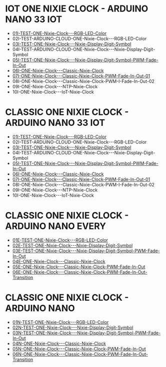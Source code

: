 # IOT ONE NIXIE CLOCK - ARDUINO NANO 33 IOT
- <a target="_blank" href="https://github.com/marcinsaj/ONE-Nixie-Clock/blob/main/examples/arduino-nano-33-iot/01I-TEST-ONE-Nixie-Clock---RGB-LED-Color.ino">01I-TEST-ONE-Nixie-Clock---RGB-LED-Color</a>
- 02I-TEST-ARDUINO-CLOUD-ONE-Nixie-Clock---RGB-LED-Color
- <a target="_blank" href="https://github.com/marcinsaj/ONE-Nixie-Clock/blob/main/examples/arduino-nano-33-iot/03I-TEST-ONE-Nixie-Clock---Nixie-Display-Digit-Symbol.ino">03I-TEST-ONE-Nixie-Clock---Nixie-Display-Digit-Symbol</a>
- 04I-TEST-ARDUINO-CLOUD-ONE-Nixie-Clock---Nixie-Display-Digit-Symbol
- <a target="_blank" href="https://github.com/marcinsaj/ONE-Nixie-Clock/blob/main/examples/arduino-nano-33-iot/05I-TEST-ONE-Nixie-Clock---Nixie-Display-Digit-Symbol-PWM-Fade-In-Out.ino">05I-TEST-ONE-Nixie-Clock---Nixie-Display-Digit-Symbol-PWM-Fade-In-Out</a>
- <a target="_blank" href="https://github.com/marcinsaj/ONE-Nixie-Clock/blob/main/examples/arduino-nano-33-iot/06I-ONE-Nixie-Clock---Classic-Nixie-Clock.ino">06I-ONE-Nixie-Clock---Classic-Nixie-Clock</a>
- <a target="_blank" href="https://github.com/marcinsaj/ONE-Nixie-Clock/blob/main/examples/arduino-nano-33-iot/07I-ONE-Nixie-Clock---Classic-Nixie-Clock-PWM-Fade-In-Out-01.ino">07I-ONE-Nixie-Clock---Classic-Nixie-Clock-PWM-Fade-In-Out-01</a>
- 08I-ONE-Nixie-Clock---Classic-Nixie-Clock-PWM-I-Fade-In-Out-02
- 09I-ONE-Nixie-Clock---NTP-Nixie-Clock 
- 10I-ONE-Nixie-Clock---IoT-Nixie-Clock

# CLASSIC ONE NIXIE CLOCK - ARDUINO NANO 33 IOT
- <a target="_blank" href="https://github.com/marcinsaj/ONE-Nixie-Clock/blob/main/examples/arduino-nano-33-iot/01I-TEST-ONE-Nixie-Clock---RGB-LED-Color.ino">01I-TEST-ONE-Nixie-Clock---RGB-LED-Color</a>
- 02I-TEST-ARDUINO-CLOUD-ONE-Nixie-Clock---RGB-LED-Color
- <a target="_blank" href="https://github.com/marcinsaj/ONE-Nixie-Clock/blob/main/examples/arduino-nano-33-iot/03I-TEST-ONE-Nixie-Clock---Nixie-Display-Digit-Symbol.ino">03I-TEST-ONE-Nixie-Clock---Nixie-Display-Digit-Symbol</a>
- 04I-TEST-ARDUINO-CLOUD-ONE-Nixie-Clock---Nixie-Display-Digit-Symbol
- <a target="_blank" href="https://github.com/marcinsaj/ONE-Nixie-Clock/blob/main/examples/arduino-nano-33-iot/05I-TEST-ONE-Nixie-Clock---Nixie-Display-Digit-Symbol-PWM-Fade-In-Out.ino">05I-TEST-ONE-Nixie-Clock---Nixie-Display-Digit-Symbol-PWM-Fade-In-Out</a>
- <a target="_blank" href="https://github.com/marcinsaj/ONE-Nixie-Clock/blob/main/examples/arduino-nano-33-iot/06I-ONE-Nixie-Clock---Classic-Nixie-Clock.ino">06I-ONE-Nixie-Clock---Classic-Nixie-Clock</a>
- <a target="_blank" href="https://github.com/marcinsaj/ONE-Nixie-Clock/blob/main/examples/arduino-nano-33-iot/07I-ONE-Nixie-Clock---Classic-Nixie-Clock-PWM-Fade-In-Out-01.ino">07I-ONE-Nixie-Clock---Classic-Nixie-Clock-PWM-Fade-In-Out-01</a>
- 08I-ONE-Nixie-Clock---Classic-Nixie-Clock-PWM-I-Fade-In-Out-02
- 09I-ONE-Nixie-Clock---NTP-Nixie-Clock 
- 10I-ONE-Nixie-Clock---IoT-Nixie-Clock

# CLASSIC ONE NIXIE CLOCK - ARDUINO NANO EVERY
- <a target="_blank" href="https://github.com/marcinsaj/ONE-Nixie-Clock/blob/main/examples/arduino-nano-every/01E-TEST-ONE-Nixie-Clock---RGB-LED-Color.ino">01E-TEST-ONE-Nixie-Clock---RGB-LED-Color</a>
- <a target="_blank" href="https://github.com/marcinsaj/ONE-Nixie-Clock/blob/main/examples/arduino-nano-every/02E-TEST-ONE-Nixie-Clock---Nixie-Display-Digit-Symbol.ino">02E-TEST-ONE-Nixie-Clock---Nixie-Display-Digit-Symbol</a>
- <a target="_blank" href="https://github.com/marcinsaj/ONE-Nixie-Clock/blob/main/examples/arduino-nano-every/03E-TEST-ONE-Nixie-Clock---Nixie-Display-Digit-Symbol-PWM-Fade-In-Out.ino">03E-TEST-ONE-Nixie-Clock---Nixie-Display-Digit-Symbol-PWM-Fade-In-Out</a>
- <a target="_blank" href="https://github.com/marcinsaj/ONE-Nixie-Clock/blob/main/examples/arduino-nano-every/04E-ONE-Nixie-Clock---Classic-Nixie-Clock.ino">04E-ONE-Nixie-Clock---Classic-Nixie-Clock</a>
- <a target="_blank" href="https://github.com/marcinsaj/ONE-Nixie-Clock/blob/main/examples/arduino-nano-every/05E-ONE-Nixie-Clock---Classic-Nixie-Clock-PWM-Fade-In-Out.ino">05E-ONE-Nixie-Clock---Classic-Nixie-Clock-PWM-Fade-In-Out</a>
- <a target="_blank" href="https://github.com/marcinsaj/ONE-Nixie-Clock/blob/main/examples/arduino-nano-every/06E-ONE-Nixie-Clock---Classic-Nixie-Clock-PWM-Fade-In-Out-Transition.ino">06E-ONE-Nixie-Clock---Classic-Nixie-Clock-PWM-Fade-In-Out-Transition</a>

# CLASSIC ONE NIXIE CLOCK - ARDUINO NANO
- <a target="_blank" href="https://github.com/marcinsaj/ONE-Nixie-Clock/blob/main/examples/arduino-nano/01N-TEST-ONE-Nixie-Clock---RGB-LED-Color.ino">01N-TEST-ONE-Nixie-Clock---RGB-LED-Color</a>
- <a target="_blank" href="https://github.com/marcinsaj/ONE-Nixie-Clock/blob/main/examples/arduino-nano/02N-TEST-ONE-Nixie-Clock---Nixie-Display-Digit-Symbol.ino">02N-TEST-ONE-Nixie-Clock---Nixie-Display-Digit-Symbol</a>
- <a target="_blank" href="https://github.com/marcinsaj/ONE-Nixie-Clock/blob/main/examples/arduino-nano/03N-TEST-ONE-Nixie-Clock---Nixie-Display-Digit-Symbol-PWM-Fade-In-Out.ino">03N-TEST-ONE-Nixie-Clock---Nixie-Display-Digit-Symbol-PWM-Fade-In-Out</a>
- <a target="_blank" href="https://github.com/marcinsaj/ONE-Nixie-Clock/blob/main/examples/arduino-nano/04N-ONE-Nixie-Clock---Classic-Nixie-Clock.ino">04N-ONE-Nixie-Clock---Classic-Nixie-Clock</a>
- <a target="_blank" href="https://github.com/marcinsaj/ONE-Nixie-Clock/blob/main/examples/arduino-nano/05N-ONE-Nixie-Clock---Classic-Nixie-Clock-PWM-Fade-In-Out.ino">05N-ONE-Nixie-Clock---Classic-Nixie-Clock-PWM-Fade-In-Out</a>
- <a target="_blank" href="https://github.com/marcinsaj/ONE-Nixie-Clock/blob/main/examples/arduino-nano/06N-ONE-Nixie-Clock---Classic-Nixie-Clock-PWM-Fade-In-Out-Transition.ino">06N-ONE-Nixie-Clock---Classic-Nixie-Clock-PWM-Fade-In-Out-Transition</a>
